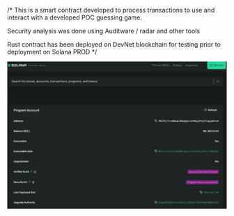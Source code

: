 /*
This is a smart contract developed to process transactions to use and interact with a developed POC guessing game.

Security analysis was done using Auditware / radar and other tools

Rust contract has been deployed on DevNet blockchain for testing prior to deployment on Solana PROD
*/

![Alt Text](/src/DevNet_Smart_Contract.png)
